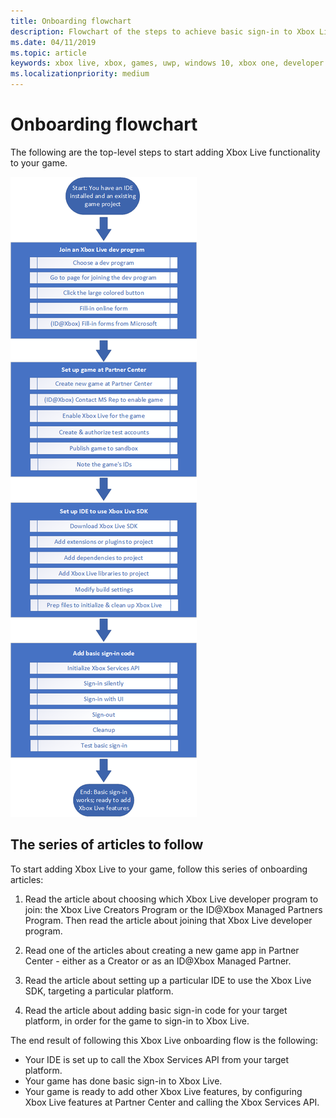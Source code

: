 ```yaml
---
title: Onboarding flowchart
description: Flowchart of the steps to achieve basic sign-in to Xbox Live services.
ms.date: 04/11/2019
ms.topic: article
keywords: xbox live, xbox, games, uwp, windows 10, xbox one, developer program
ms.localizationpriority: medium
---
```


# Onboarding flowchart

The following are the top-level steps to start adding Xbox Live functionality to your game.

   ![Steps to set up Xbox Live](onboarding-flow.png)


## The series of articles to follow

To start adding Xbox Live to your game, follow this series of onboarding articles:

1. Read the article about choosing which Xbox Live developer program to join: the Xbox Live Creators Program or the ID@Xbox Managed Partners Program.
   Then read the article about joining that Xbox Live developer program.

2. Read one of the articles about creating a new game app in Partner Center - either as a Creator or as an ID@Xbox Managed Partner.

3. Read the article about setting up a particular IDE to use the Xbox Live SDK, targeting a particular platform.
   <!-- There is a version of this article for each combination of IDE and target platform, for each developer program. -->

4. Read the article about adding basic sign-in code for your target platform, in order for the game to sign-in to Xbox Live.
   <!-- There are several versions of this article, based on which platform you target: Mobile (Android or iOS), Windows 10, and Xbox. -->

The end result of following this Xbox Live onboarding flow is the following:
* Your IDE is set up to call the Xbox Services API from your target platform.
* Your game has done basic sign-in to Xbox Live.
* Your game is ready to add other Xbox Live features, by configuring Xbox Live features at Partner Center and calling the Xbox Services API.
